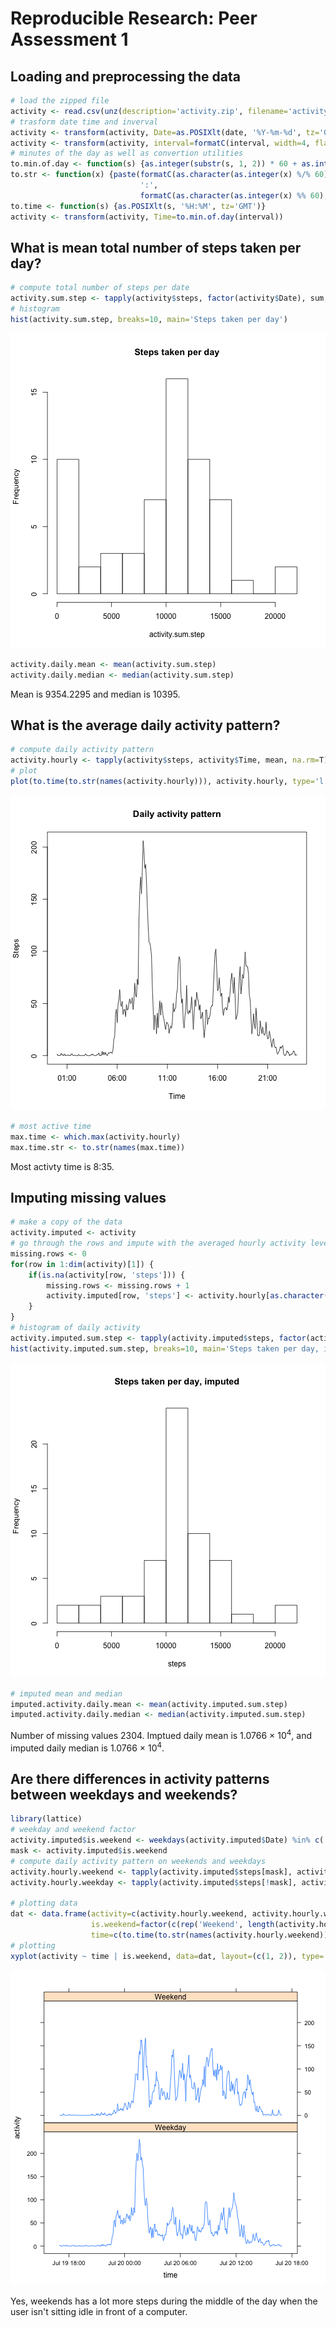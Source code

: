 # Reproducible Research: Peer Assessment 1


## Loading and preprocessing the data

```r
# load the zipped file
activity <- read.csv(unz(description='activity.zip', filename='activity.csv'))
# trasform date time and inverval
activity <- transform(activity, Date=as.POSIXlt(date, '%Y-%m-%d', tz='GMT'))
activity <- transform(activity, interval=formatC(interval, width=4, flag='0', format='d'))
# minutes of the day as well as convertion utilities
to.min.of.day <- function(s) {as.integer(substr(s, 1, 2)) * 60 + as.integer(substr(s, 3, 4))}
to.str <- function(x) {paste(formatC(as.character(as.integer(x) %/% 60), width=2, flag='0', format='d'),
                             ':',
                             formatC(as.character(as.integer(x) %% 60), width=2, flag='0', format='d'), sep='')}
to.time <- function(s) {as.POSIXlt(s, '%H:%M', tz='GMT')}
activity <- transform(activity, Time=to.min.of.day(interval))
```


## What is mean total number of steps taken per day?

```r
# compute total number of steps per date
activity.sum.step <- tapply(activity$steps, factor(activity$Date), sum, na.rm=T)
# histogram
hist(activity.sum.step, breaks=10, main='Steps taken per day')
```

![plot of chunk unnamed-chunk-2](figure/unnamed-chunk-2.png) 

```r
activity.daily.mean <- mean(activity.sum.step)
activity.daily.median <- median(activity.sum.step)
```

Mean is 9354.2295 and median is 10395.

## What is the average daily activity pattern?

```r
# compute daily activity pattern
activity.hourly <- tapply(activity$steps, activity$Time, mean, na.rm=T)
# plot
plot(to.time(to.str(names(activity.hourly))), activity.hourly, type='l', main='Daily activity pattern', xlab='Time', ylab='Steps')
```

![plot of chunk unnamed-chunk-3](figure/unnamed-chunk-3.png) 

```r
# most active time
max.time <- which.max(activity.hourly)
max.time.str <- to.str(names(max.time))
```

Most activty time is  8:35.

## Imputing missing values

```r
# make a copy of the data
activity.imputed <- activity
# go through the rows and impute with the averaged hourly activity level
missing.rows <- 0
for(row in 1:dim(activity)[1]) {
    if(is.na(activity[row, 'steps'])) {
        missing.rows <- missing.rows + 1
        activity.imputed[row, 'steps'] <- activity.hourly[as.character(activity.imputed[row, 'Time'])]
    }
}
# histogram of daily activity
activity.imputed.sum.step <- tapply(activity.imputed$steps, factor(activity.imputed$Date), sum)
hist(activity.imputed.sum.step, breaks=10, main='Steps taken per day, imputed', xlab='steps')
```

![plot of chunk unnamed-chunk-4](figure/unnamed-chunk-4.png) 

```r
# imputed mean and median
imputed.activity.daily.mean <- mean(activity.imputed.sum.step)
imputed.activity.daily.median <- median(activity.imputed.sum.step)
```

Number of missing values 2304. Imptued daily mean is 1.0766 &times; 10<sup>4</sup>, and imputed daily median is 1.0766 &times; 10<sup>4</sup>.

## Are there differences in activity patterns between weekdays and weekends?

```r
library(lattice)
# weekday and weekend factor
activity.imputed$is.weekend <- weekdays(activity.imputed$Date) %in% c('Saturday', 'Sunday')
mask <- activity.imputed$is.weekend
# compute daily activity pattern on weekends and weekdays
activity.hourly.weekend <- tapply(activity.imputed$steps[mask], activity.imputed$Time[mask], mean)
activity.hourly.weekday <- tapply(activity.imputed$steps[!mask], activity.imputed$Time[!mask], mean)

# plotting data
dat <- data.frame(activity=c(activity.hourly.weekend, activity.hourly.weekday),
                  is.weekend=factor(c(rep('Weekend', length(activity.hourly.weekend)), rep('Weekday', length(activity.hourly.weekday)))),
                  time=c(to.time(to.str(names(activity.hourly.weekend))), to.time(to.str(names(activity.hourly.weekday)))))
# plotting
xyplot(activity ~ time | is.weekend, data=dat, layout=(c(1, 2)), type='l')
```

![plot of chunk unnamed-chunk-5](figure/unnamed-chunk-5.png) 

Yes, weekends has a lot more steps during the middle of the day when the user isn't sitting idle in front of a computer.
